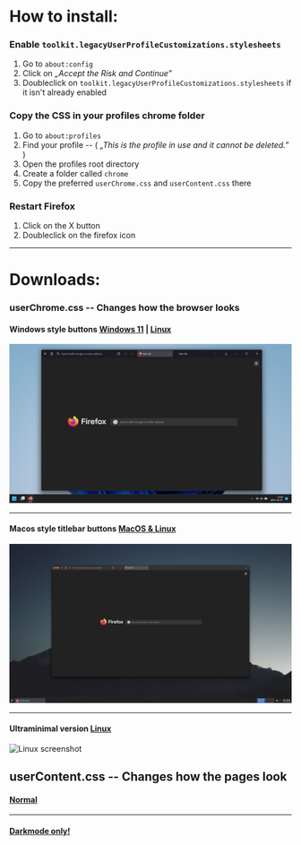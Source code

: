# How to install:

### Enable `toolkit.legacyUserProfileCustomizations.stylesheets`
1. Go to `about:config`
2. Click on *„Accept the Risk and Continue”*
3. Doubleclick on `toolkit.legacyUserProfileCustomizations.stylesheets` if it isn't already enabled

### Copy the CSS in your profiles chrome folder
1. Go to `about:profiles`
2. Find your profile  --  ( *„This is the profile in use and it cannot be deleted.”* )
3. Open the profiles root directory
4. Create a folder called `chrome`
5. Copy the preferred `userChrome.css` and `userContent.css` there

### Restart Firefox
1. Click on the X button
2. Doubleclick on the firefox icon

***

# Downloads:
### userChrome.css  --  Changes how the browser looks

#### Windows style buttons [Windows 11](https://github.com/Bali10050/FirefoxCSS/releases/download/(C)userChrome/userChrome.css) | [Linux](https://github.com/Bali10050/FirefoxCSS/releases/download/(B)userChrome/userChrome.css)

![Win11 screenshot](./Screenshots/W11.webp)

***

#### Macos style titlebar buttons [MacOS & Linux](https://github.com/Bali10050/FirefoxCSS/releases/download/(D)userChrome/userChrome.css)

![MacosStyle screenshot](./Screenshots/MacStyle.webp)

***

#### Ultraminimal version [Linux](https://github.com/Bali10050/FirefoxCSS/releases/download/(A)userChrome/userChrome.css)

![Linux screenshot](./Screenshots/GIF.webp)


## userContent.css  --  Changes how the pages look

#### [Normal](https://github.com/Bali10050/FirefoxCSS/releases/download/(A)userContent/userContent.css)

***

#### [Darkmode only!](https://github.com/Bali10050/FirefoxCSS/releases/download/(B)userContent/userContent.css)

